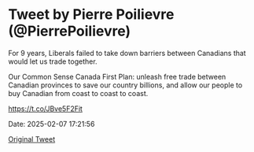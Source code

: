 # Tweet by Pierre Poilievre (@PierrePoilievre)

For 9 years, Liberals failed to take down barriers between Canadians that would let us trade together. 

Our Common Sense Canada First Plan: unleash free trade between Canadian provinces to save our country billions, and allow our people to buy Canadian from coast to coast to coast.

https://t.co/JBve5F2Fit

Date: 2025-02-07 17:21:56

[Original Tweet](https://x.com/PierrePoilievre/status/1887914706326729165)

